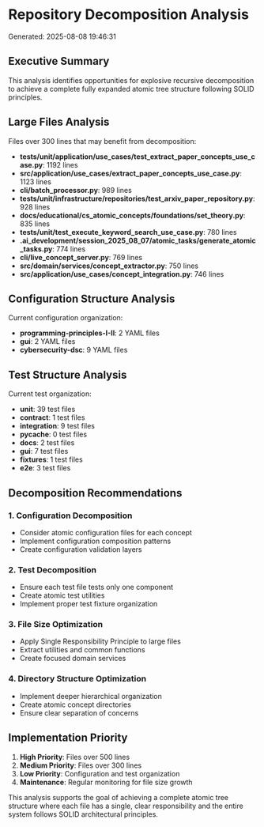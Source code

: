 # Repository Decomposition Analysis

Generated: 2025-08-08 19:46:31

## Executive Summary

This analysis identifies opportunities for explosive recursive decomposition to achieve
a complete fully expanded atomic tree structure following SOLID principles.

## Large Files Analysis

Files over 300 lines that may benefit from decomposition:

- **tests/unit/application/use_cases/test_extract_paper_concepts_use_case.py**: 1192 lines
- **src/application/use_cases/extract_paper_concepts_use_case.py**: 1123 lines
- **cli/batch_processor.py**: 989 lines
- **tests/unit/infrastructure/repositories/test_arxiv_paper_repository.py**: 928 lines
- **docs/educational/cs_atomic_concepts/foundations/set_theory.py**: 835 lines
- **tests/unit/test_execute_keyword_search_use_case.py**: 780 lines
- **.ai_development/session_2025_08_07/atomic_tasks/generate_atomic_tasks.py**: 774 lines
- **cli/live_concept_server.py**: 769 lines
- **src/domain/services/concept_extractor.py**: 750 lines
- **src/application/use_cases/concept_integration.py**: 746 lines


## Configuration Structure Analysis

Current configuration organization:

- **programming-principles-I-II**: 2 YAML files
- **gui**: 2 YAML files
- **cybersecurity-dsc**: 9 YAML files


## Test Structure Analysis

Current test organization:

- **unit**: 39 test files
- **contract**: 1 test files
- **integration**: 9 test files
- **__pycache__**: 0 test files
- **docs**: 2 test files
- **gui**: 7 test files
- **fixtures**: 1 test files
- **e2e**: 3 test files


## Decomposition Recommendations

### 1. Configuration Decomposition
- Consider atomic configuration files for each concept
- Implement configuration composition patterns
- Create configuration validation layers

### 2. Test Decomposition  
- Ensure each test file tests only one component
- Create atomic test utilities
- Implement proper test fixture organization

### 3. File Size Optimization
- Apply Single Responsibility Principle to large files
- Extract utilities and common functions
- Create focused domain services

### 4. Directory Structure Optimization
- Implement deeper hierarchical organization
- Create atomic concept directories
- Ensure clear separation of concerns

## Implementation Priority

1. **High Priority**: Files over 500 lines
2. **Medium Priority**: Files over 300 lines  
3. **Low Priority**: Configuration and test organization
4. **Maintenance**: Regular monitoring for file size growth

This analysis supports the goal of achieving a complete atomic tree structure
where each file has a single, clear responsibility and the entire system
follows SOLID architectural principles.
